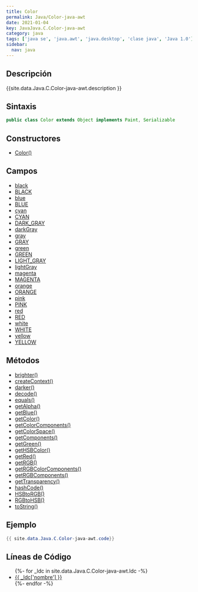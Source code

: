 ```yaml
---
title: Color
permalink: Java/Color-java-awt
date: 2021-01-04
key: JavaJava.C.Color-java-awt
category: java
tags: ['java se', 'java.awt', 'java.desktop', 'clase java', 'Java 1.0']
sidebar: 
  nav: java
---
```


## Descripción
{{site.data.Java.C.Color-java-awt.description }}

## Sintaxis
~~~java
public class Color extends Object implements Paint, Serializable
~~~

## Constructores
* [Color()](/Java/Color-java-awt/Color/)

## Campos
* [black](/Java/Color-java-awt/black)
* [BLACK](/Java/Color-java-awt/BLACK)
* [blue](/Java/Color-java-awt/blue)
* [BLUE](/Java/Color-java-awt/BLUE)
* [cyan](/Java/Color-java-awt/cyan)
* [CYAN](/Java/Color-java-awt/CYAN)
* [DARK_GRAY](/Java/Color-java-awt/DARK_GRAY)
* [darkGray](/Java/Color-java-awt/darkGray)
* [gray](/Java/Color-java-awt/gray)
* [GRAY](/Java/Color-java-awt/GRAY)
* [green](/Java/Color-java-awt/green)
* [GREEN](/Java/Color-java-awt/GREEN)
* [LIGHT_GRAY](/Java/Color-java-awt/LIGHT_GRAY)
* [lightGray](/Java/Color-java-awt/lightGray)
* [magenta](/Java/Color-java-awt/magenta)
* [MAGENTA](/Java/Color-java-awt/MAGENTA)
* [orange](/Java/Color-java-awt/orange)
* [ORANGE](/Java/Color-java-awt/ORANGE)
* [pink](/Java/Color-java-awt/pink)
* [PINK](/Java/Color-java-awt/PINK)
* [red](/Java/Color-java-awt/red)
* [RED](/Java/Color-java-awt/RED)
* [white](/Java/Color-java-awt/white)
* [WHITE](/Java/Color-java-awt/WHITE)
* [yellow](/Java/Color-java-awt/yellow)
* [YELLOW](/Java/Color-java-awt/YELLOW)

## Métodos
* [brighter()](/Java/Color-java-awt/brighter)
* [createContext()](/Java/Color-java-awt/createContext)
* [darker()](/Java/Color-java-awt/darker)
* [decode()](/Java/Color-java-awt/decode)
* [equals()](/Java/Color-java-awt/equals)
* [getAlpha()](/Java/Color-java-awt/getAlpha)
* [getBlue()](/Java/Color-java-awt/getBlue)
* [getColor()](/Java/Color-java-awt/getColor)
* [getColorComponents()](/Java/Color-java-awt/getColorComponents)
* [getColorSpace()](/Java/Color-java-awt/getColorSpace)
* [getComponents()](/Java/Color-java-awt/getComponents)
* [getGreen()](/Java/Color-java-awt/getGreen)
* [getHSBColor()](/Java/Color-java-awt/getHSBColor)
* [getRed()](/Java/Color-java-awt/getRed)
* [getRGB()](/Java/Color-java-awt/getRGB)
* [getRGBColorComponents()](/Java/Color-java-awt/getRGBColorComponents)
* [getRGBComponents()](/Java/Color-java-awt/getRGBComponents)
* [getTransparency()](/Java/Color-java-awt/getTransparency)
* [hashCode()](/Java/Color-java-awt/hashCode)
* [HSBtoRGB()](/Java/Color-java-awt/HSBtoRGB)
* [RGBtoHSB()](/Java/Color-java-awt/RGBtoHSB)
* [toString()](/Java/Color-java-awt/toString)

## Ejemplo
~~~java
{{ site.data.Java.C.Color-java-awt.code}}
~~~

## Líneas de Código
<ul>
{%- for _ldc in site.data.Java.C.Color-java-awt.ldc -%}
   <li>
       <a href="{{_ldc['url'] }}">{{ _ldc['nombre'] }}</a>
   </li>
{%- endfor -%}
</ul>
